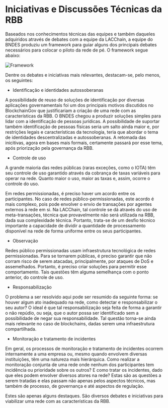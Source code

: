 # Iniciativas e Discussões Técnicas da RBB

Baseados nos conhecimentos técnicas das equipes e também daqueles adquiridos através de debates com a equipe da LACChain, a equipe do BNDES produziu um framework 
para guiar alguns dos principais debates necessários para colocar o piloto da rede de pé. O framework segue abaixo: 

![Framework](imagens/Framework_Governança.png "Framework Governança")

Dentre os debates e iniciativas mais relevantes, destacam-se, pelo menos, os seguintes:

- Identificação e identidades autossoberanas

A possibilidade de reuso de soluções de identificação por diversas aplicações governamentais foi um dos principais motivos discutidos no BlockchainGov que justificariam 
a criação de uma rede com as características da RBB. O BNDES chegou a produzir soluções simples para lidar com a identificação de pessoas jurídicas. A possibilidade 
de suportar também identificação de pessoas físicas seria um salto ainda maior e, por restrições legais e características da tecnologia, teria que abordar o tema 
de identidades descentralizadas e autossoberanas. A retomada das inicitivas, agora em bases mais formais, certamente passará por esse tema, após priorização 
pela governança da RBB. 

- Controle de uso

A grande maioria das redes públicas (raras exceções, como o IOTA) têm seu controle de uso garantido através da cobrança de taxas variáveis para operar na rede. 
Quanto maior o uso, maior as taxas e, assim, ocorre o controle do uso. 

Em redes permissionadas, é preciso haver um acordo entre os participantes. No caso de redes público-permissionadas, este acordo é mais complexo, pois pode envolver 
o envio de transações por agentes externos à rede em si. Na LACChain, tal controle se dá através do uso de meta-transações, técnica que provavelmente não será utilizada 
na RBB, dada sua complexidade técnica. Portanto, trata-se de um desfio técnico importante a capacidade de dividir a quantidade de processamento disponível na rede de 
forma uniforme entre os seus participantes. 

- Observação

Redes público permissionadas usam infraestrutura tecnológica de redes permissionadas. Para se tornarem públicas, é preciso garantir que não corram risco de serem 
atacadas, principalmente, por ataques de DoS e assemelhados. Portanto, é preciso criar soluções para permitir esse comportamento. Tais questões têm alguma semelhança
com o ponto anterior, do controle de uso. 

- Responsabilização

O problema a ser resolvido aqui pode ser resumido da seguinte forma: se houver algum ato inadequado na rede, como detectar e responsabilizar o seu autor? O ideal é que 
tal responsabilização seja feita de forma a garantir o não repúdio, ou seja, que o autor possa ser identificado sem a possibilidade de negar sua responsabilidade. Tal
questão torna-se ainda mais relevante no caso de blockchains, dadas serem uma infraestrutura compartilhada.

- Monitoração e tratamento de incidentes

Em geral, os processos de monitoração e tratamento de incidentes ocorrem internamente a uma empresa ou, mesmo quando envolvem diversas instituições, têm uma natureza 
mais hierárquica. Como realizar a monitoração conjunta de uma rede onde nenhum dos participantes tem incidência ou prioridade sobre os outros? E como tratar os 
incidentes, dado que eles podem envolver diversos atores na rede? Estas são as questões a serem tratadas e elas passam não apenas pelos aspectos técnicos, mas também 
de processo, de governança e até aspectos de regulação. 

Estes são apenas alguns destaques. São diversos debates e iniciativas para viabilizar uma rede com as características da RBB. 






